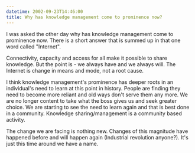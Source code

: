 ```yaml
---
datetime: 2002-09-23T14:46:00
title: Why has knowledge management come to prominence now?
---
```

I was asked the other day why has knowledge management come to prominence now. There is a short answer that is summed up in that one word called "Internet".

Connectivity, capacity and access for all make it possible to share knowledge. But the point is - we always have and we always will. The Internet is change in means and mode, not a root cause.

I think knowledge management's prominence has deeper roots in an individual's need to learn at this point in history. People are finding they need to become more reliant and old ways don't serve them any more. We are no longer content to take what the boss gives us and seek greater choice. We are starting to see the need to learn again and that is best done in a community. Knowledge sharing/management is a community based activity.

The change we are facing is nothing new. Changes of this magnitude have happened before and will happen again (Industrial revolution anyone?). It's just this time around we have a name.

